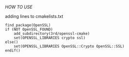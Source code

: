 *HOW TO USE*

adding lines to cmakelists.txt


```
find_package(OpenSSL)
if (NOT OpenSSL_FOUND)
	add_subdirectory(3rd/openssl-cmake)
	set(OPENSSL_LIBRARIES crypto ssl)
else()
	set(OPENSSL_LIBRARIES OpenSSL::Crypto OpenSSL::SSL)
endif()
```
